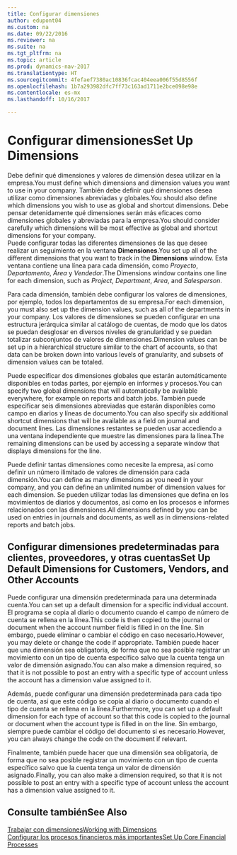```yaml
---
title: Configurar dimensiones
author: edupont04
ms.custom: na
ms.date: 09/22/2016
ms.reviewer: na
ms.suite: na
ms.tgt_pltfrm: na
ms.topic: article
ms.prod: dynamics-nav-2017
ms.translationtype: HT
ms.sourcegitcommit: 4fefaef7380ac10836fcac404eea006f55d8556f
ms.openlocfilehash: 1b7a293982dfc7ff73c163ad1711e2bce098e98e
ms.contentlocale: es-mx
ms.lasthandoff: 10/16/2017

---
```


# <a name="set-up-dimensions"></a><span data-ttu-id="0dbbb-102">Configurar dimensiones</span><span class="sxs-lookup"><span data-stu-id="0dbbb-102">Set Up Dimensions</span></span>
<span data-ttu-id="0dbbb-103">Debe definir qué dimensiones y valores de dimensión desea utilizar en la empresa.</span><span class="sxs-lookup"><span data-stu-id="0dbbb-103">You must define which dimensions and dimension values you want to use in your company.</span></span> <span data-ttu-id="0dbbb-104">También debe definir qué dimensiones desea utilizar como dimensiones abreviadas y globales.</span><span class="sxs-lookup"><span data-stu-id="0dbbb-104">You should also define which dimensions you wish to use as global and shortcut dimensions.</span></span> <span data-ttu-id="0dbbb-105">Debe pensar detenidamente qué dimensiones serán más eficaces como dimensiones globales y abreviadas para la empresa.</span><span class="sxs-lookup"><span data-stu-id="0dbbb-105">You should consider carefully which dimensions will be most effective as global and shortcut dimensions for your company.</span></span>  
<span data-ttu-id="0dbbb-106">Puede configurar todas las diferentes dimensiones de las que desee realizar un seguimiento en la ventana **Dimensiones**.</span><span class="sxs-lookup"><span data-stu-id="0dbbb-106">You set up all of the different dimensions that you want to track in the **Dimensions** window.</span></span> <span data-ttu-id="0dbbb-107">Esta ventana contiene una línea para cada dimensión, como *Proyecto*, *Departamento*, *Área* y *Vendedor*.</span><span class="sxs-lookup"><span data-stu-id="0dbbb-107">The Dimensions window contains one line for each dimension, such as *Project*, *Department*, *Area*, and *Salesperson*.</span></span>  

<span data-ttu-id="0dbbb-108">Para cada dimensión, también debe configurar los valores de dimensiones, por ejemplo, todos los departamentos de su empresa.</span><span class="sxs-lookup"><span data-stu-id="0dbbb-108">For each dimension, you must also set up the dimension values, such as all of the departments in your company.</span></span> <span data-ttu-id="0dbbb-109">Los valores de dimensiones se pueden configurar en una estructura jerárquica similar al catálogo de cuentas, de modo que los datos se puedan desglosar en diversos niveles de granularidad y se puedan totalizar subconjuntos de valores de dimensiones.</span><span class="sxs-lookup"><span data-stu-id="0dbbb-109">Dimension values can be set up in a hierarchical structure similar to the chart of accounts, so that data can be broken down into various levels of granularity, and subsets of dimension values can be totaled.</span></span>  

<span data-ttu-id="0dbbb-110">Puede especificar dos dimensiones globales que estarán automáticamente disponibles en todas partes, por ejemplo en informes y procesos.</span><span class="sxs-lookup"><span data-stu-id="0dbbb-110">You can specify two global dimensions that will automatically be available everywhere, for example on reports and batch jobs.</span></span> <span data-ttu-id="0dbbb-111">También puede especificar seis dimensiones abreviadas que estarán disponibles como campo en diarios y líneas de documento.</span><span class="sxs-lookup"><span data-stu-id="0dbbb-111">You can also specify six additional shortcut dimensions that will be available as a field on journal and document lines.</span></span> <span data-ttu-id="0dbbb-112">Las dimensiones restantes se pueden usar accediendo a una ventana independiente que muestre las dimensiones para la línea.</span><span class="sxs-lookup"><span data-stu-id="0dbbb-112">The remaining dimensions can be used by accessing a separate window that displays dimensions for the line.</span></span>  

<span data-ttu-id="0dbbb-113">Puede definir tantas dimensiones como necesite la empresa, así como definir un número ilimitado de valores de dimensión para cada dimensión.</span><span class="sxs-lookup"><span data-stu-id="0dbbb-113">You can define as many dimensions as you need in your company, and you can define an unlimited number of dimension values for each dimension.</span></span> <span data-ttu-id="0dbbb-114">Se pueden utilizar todas las dimensiones que defina en los movimientos de diarios y documentos, así como en los procesos e informes relacionados con las dimensiones.</span><span class="sxs-lookup"><span data-stu-id="0dbbb-114">All dimensions defined by you can be used on entries in journals and documents, as well as in dimensions-related reports and batch jobs.</span></span>  

## <a name="set-up-default-dimensions-for-customers-vendors-and-other-accounts"></a><span data-ttu-id="0dbbb-115">Configurar dimensiones predeterminadas para clientes, proveedores, y otras cuentas</span><span class="sxs-lookup"><span data-stu-id="0dbbb-115">Set Up Default Dimensions for Customers, Vendors, and Other Accounts</span></span>
<span data-ttu-id="0dbbb-116">Puede configurar una dimensión predeterminada para una determinada cuenta.</span><span class="sxs-lookup"><span data-stu-id="0dbbb-116">You can set up a default dimension for a specific individual account.</span></span> <span data-ttu-id="0dbbb-117">El programa se copia al diario o documento cuando el campo de número de cuenta se rellena en la línea.</span><span class="sxs-lookup"><span data-stu-id="0dbbb-117">This code is then copied to the journal or document when the account number field is filled in on the line.</span></span> <span data-ttu-id="0dbbb-118">Sin embargo, puede eliminar o cambiar el código en caso necesario.</span><span class="sxs-lookup"><span data-stu-id="0dbbb-118">However, you may delete or change the code if appropriate.</span></span> <span data-ttu-id="0dbbb-119">También puede hacer que una dimensión sea obligatoria, de forma que no sea posible registrar un movimiento con un tipo de cuenta específico salvo que la cuenta tenga un valor de dimensión asignado.</span><span class="sxs-lookup"><span data-stu-id="0dbbb-119">You can also make a dimension required, so that it is not possible to post an entry with a specific type of account unless the account has a dimension value assigned to it.</span></span>  

<span data-ttu-id="0dbbb-120">Además, puede configurar una dimensión predeterminada para cada tipo de cuenta, así que este código se copia al diario o documento cuando el tipo de cuenta se rellena en la línea.</span><span class="sxs-lookup"><span data-stu-id="0dbbb-120">Furthermore, you can set up a default dimension for each type of account so that this code is copied to the journal or document when the account type is filled in on the line.</span></span> <span data-ttu-id="0dbbb-121">Sin embargo, siempre puede cambiar el código del documento si es necesario.</span><span class="sxs-lookup"><span data-stu-id="0dbbb-121">However, you can always change the code on the document if relevant.</span></span>  

<span data-ttu-id="0dbbb-122">Finalmente, también puede hacer que una dimensión sea obligatoria, de forma que no sea posible registrar un movimiento con un tipo de cuenta específico salvo que la cuenta tenga un valor de dimensión asignado.</span><span class="sxs-lookup"><span data-stu-id="0dbbb-122">Finally, you can also make a dimension required, so that it is not possible to post an entry with a specific type of account unless the account has a dimension value assigned to it.</span></span>

## <a name="see-also"></a><span data-ttu-id="0dbbb-123">Consulte también</span><span class="sxs-lookup"><span data-stu-id="0dbbb-123">See Also</span></span>
[<span data-ttu-id="0dbbb-124">Trabajar con dimensiones</span><span class="sxs-lookup"><span data-stu-id="0dbbb-124">Working with Dimensions</span></span>](finance-dimensions.md)  
[<span data-ttu-id="0dbbb-125">Configurar los procesos financieros más importantes</span><span class="sxs-lookup"><span data-stu-id="0dbbb-125">Set Up Core Financial Processes</span></span>](finance-setup-finance.md)


